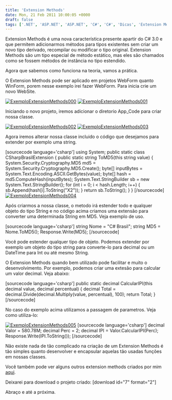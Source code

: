 ```yaml
---
title: 'Extension Methods'
date: Mon, 21 Feb 2011 10:00:05 +0000
draft: false
tags: ['.NET', 'ASP.NET', 'ASP.NET', 'C#', 'C#', 'Dicas', 'Extension Methods', 'Framework', 'Visual Studio', 'Visual Studio']
---
```


Extension Methods é uma nova característica presente apartir do C# 3.0 e que permitem adicionarmos métodos para tipos existentes sem criar um novo tipo derivado, recompilar ou modificar o tipo original. Extension Methods são um tipo especial de método estático, mas eles são chamados como se fossem métodos de instância no tipo estendido.

Agora que sabemos como funciona na teoria, vamos a prática.

O Extension Methods pode ser aplicado em projetos WebForm quanto WinForm, porem nesse exemplo irei fazer WebForm. Para inicia crie um novo WebSite.

[![](https://raphaelcardoso.com.br/wp-content/uploads/2011/02/ExemploExtensionMethods000-1-300x186.jpg "ExemploExtensionMethods000")](https://raphaelcardoso.com.br/wp-content/uploads/2011/02/ExemploExtensionMethods000-1.jpg) [![](https://raphaelcardoso.com.br/wp-content/uploads/2011/02/ExemploExtensionMethods001-1-300x185.jpg "ExemploExtensionMethods001")](https://raphaelcardoso.com.br/wp-content/uploads/2011/02/ExemploExtensionMethods001-1.jpg)

Iniciando o novo projeto, iremos adicionar o diretorio App\_Code para criar nossa classe.

[![](https://raphaelcardoso.com.br/wp-content/uploads/2011/02/ExemploExtensionMethods002-1-300x219.jpg "ExemploExtensionMethods002")](https://raphaelcardoso.com.br/wp-content/uploads/2011/02/ExemploExtensionMethods002-1.jpg) [![](https://raphaelcardoso.com.br/wp-content/uploads/2011/02/ExemploExtensionMethods003-1-300x185.jpg "ExemploExtensionMethods003")](https://raphaelcardoso.com.br/wp-content/uploads/2011/02/ExemploExtensionMethods003-1.jpg)

Agora iremos alterar nossa classe incluido o código que desejamos para extender por exemplo uma string.

\[sourcecode language='csharp'\] using System; public static class CSharpBrasilExtension { public static string ToMD5(this string value) { System.Security.Cryptography.MD5 md5 = System.Security.Cryptography.MD5.Create(); byte\[\] inputBytes = System.Text.Encoding.ASCII.GetBytes(value); byte\[\] hash = md5.ComputeHash(inputBytes); System.Text.StringBuilder sb = new System.Text.StringBuilder(); for (int i = 0; i < hash.Length; i++) { sb.Append(hash\[i\].ToString("X2")); } return sb.ToString(); } } \[/sourcecode\] [![](https://raphaelcardoso.com.br/wp-content/uploads/2011/02/ExemploExtensionMethods004-1-300x174.jpg "ExemploExtensionMethods004")](https://raphaelcardoso.com.br/wp-content/uploads/2011/02/ExemploExtensionMethods004-1.jpg)

Após criarmos a nossa classe, o metodo irá estender todo e qualquer objeto do tipo String e no código acima criamos uma extensão para converter uma determinada String em MD5. Veja exemplo de uso.

\[sourcecode language='csharp'\] string Nome = "C# Brasil"; string MD5 = Nome.ToMD5(); Response.Write(MD5); \[/sourcecode\]

Você pode estender qualquer tipo de objeto. Podemos extender por exemplo um objeto do tipo string para converte-lo para decimal ou um DateTime para Int ou até mesmo String.

O Extension Methods quando bem utilizado pode facilitar e muito o desenvolvimento. Por exemplo, podemos criar uma extesão para calcular um valor decimal. Veja abaixo:

\[sourcecode language='csharp'\] public static decimal CalcularIPI(this decimal value, decimal percentual) { decimal Total = decimal.Divide(decimal.Multiply(value, percentual), 100); return Total; } \[/sourcecode\]

No caso do exemplo acima utilizamos a passagem de parametros. Veja como utiliza-lo:

[![](https://raphaelcardoso.com.br/wp-content/uploads/2011/02/ExemploExtensionMethods005-1-300x169.jpg "ExemploExtensionMethods005")](https://raphaelcardoso.com.br/wp-content/uploads/2011/02/ExemploExtensionMethods005-1.jpg) \[sourcecode language='csharp'\] decimal Valor = 580.78M; decimal Perc = 2; decimal IPI = Valor.CalcularIPI(Perc); Response.Write(IPI.ToString()); \[/sourcecode\]

Não existe nada de tão complicado na criação de um Extension Methods é tão simples quanto desenvolver e encapsular aquelas tão usadas funções em nossas classes.

Você também pode ver alguns outros extension methods criados por mim [aqui](http://www.extensionmethod.net/Author/raphael-augusto-ferroni-cardoso).

Deixarei para download o projeto criado: \[download id="7" format="2"\]

Abraço e até a próxima.